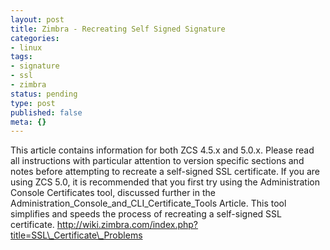 ```yaml
---
layout: post
title: Zimbra - Recreating Self Signed Signature
categories:
- linux
tags:
- signature
- ssl
- zimbra
status: pending
type: post
published: false
meta: {}
---
```

This article contains information for both ZCS 4.5.x and 5.0.x. Please read all instructions with particular attention to version specific sections and notes before attempting to recreate a self-signed SSL certificate. If you are using ZCS 5.0, it is recommended that you first try using the Administration Console Certificates tool, discussed further in the Administration\_Console\_and\_CLI\_Certificate\_Tools Article. This tool simplifies and speeds the process of recreating a self-signed SSL certificate. http://wiki.zimbra.com/index.php?title=SSL\_Certificate\_Problems

